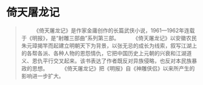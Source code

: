 # 倚天屠龙记

> &ensp;&ensp;&ensp;&ensp; 《倚天屠龙记》是作家金庸创作的长篇武侠小说，1961—1962年连载于《明报》，是“射雕三部曲”系列第三部。
> &ensp;&ensp;&ensp;&ensp; 《倚天屠龙记》以安徽农民朱元璋揭竿而起建立明朝天下为背景，以张无忌的成长为线索，叙写江湖上的各帮各派、各种人物的恩怨情仇，它把中国历史上元朝的兴衰和江湖道义、恩仇平行交叉起来。该书表达了作者既反对异族侵略，也反对本民族暴政的思想。
> &ensp;&ensp;&ensp;&ensp; 《倚天屠龙记》把《明报》自《神雕侠侣》以来所产生的影响进一步扩大。
